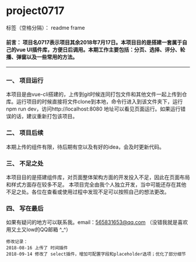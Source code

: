 ﻿# project0717

标签（空格分隔）： readme frame

#### 前言： 项目名0717表示项目其余2018年7月17日。本项目目的是搭建一套属于自己的vue UI插件库，方便日后调用。本期工作主要包括：分页、选择、评分、轮播、弹窗以及一些常用的方法。
---
### 一、 项目运行
本项目是由vue-cli搭建的，上传到git时候连同打包文件和其他文件一起上传到仓库。运行项目的时候直接将文件clone到本地，命令行进入到该文件夹下，运行npm run dev，访问http://localhost:8080 地址可以看见页面运行。如果运行错误的话，建议重新打包该项目。
### 二、 项目后续
本期上传的组件有限，待后期有空以及有好的idea，会及时更新代码。
### 三、 不足之处
本项目目的是搭建组件库，对页面整体架构方面的开发投入不足，因此在页面布局和样式方面存在较多不足。
本项目完全由我个人独立开发，当中可能还存在其他不足之处。各位在查看或使用过程中发现不足可以按照自己的想法更改。

### 四、 写在最后
如果有疑问的地方可以联系我。email：565831653@qq.com （没错我就是喜欢用又土又low的QQ邮箱 ^_^）

```
修改记录：
2018-08-16 上传了 时间插件
2018-09-14 修改了 select插件，增加可配置字段和placeholder选项；优化了部分细节

```





